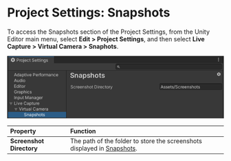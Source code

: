 # Project Settings: Snapshots

To access the Snapshots section of the Project Settings, from the Unity Editor main menu, select **Edit > Project Settings**, and then select **Live Capture > Virtual Camera > Snaphots**.

![](images/ref-window-project-settings-snapshots.png)

| **Property** | **Function** |
| :--- | :--- |
| **Screenshot Directory** | The path of the folder to store the screenshots displayed in [Snapshots](virtual-camera-snapshots.md). |
